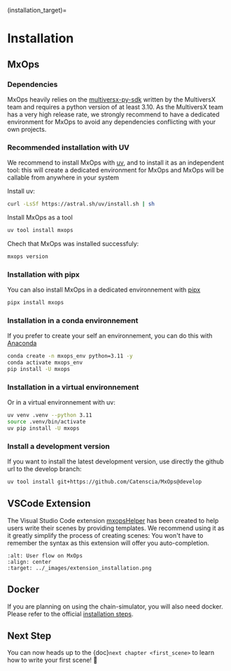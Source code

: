 (installation_target)=
# Installation

## MxOps

### Dependencies

MxOps heavily relies on the [multiversx-py-sdk](https://github.com/multiversx/mx-sdk-py) written by the MultiversX team and requires a python version of at least 3.10.
As the MultiversX team has a very high release rate, we strongly recommend to have a dedicated environment for MxOps to avoid any dependencies conflicting with your own projects.


### Recommended installation with UV

We recommend to install MxOps with [uv](https://docs.astral.sh/uv/), and to install it as an independent tool: this will create a dedicated environment for MxOps and MxOps will be callable from anywhere in your system

Install uv:

```bash
curl -LsSf https://astral.sh/uv/install.sh | sh
```

Install MxOps as a tool

```bash
uv tool install mxops
```

Chech that MxOps was installed successfuly:

```bash
mxops version
```

### Installation with pipx


You can also install MxOps in a dedicated environnement with [pipx](https://github.com/pypa/pipx)

```bash
pipx install mxops
```

### Installation in a conda environnement

If you prefer to create your self an environnement, you can do this with [Anaconda](https://www.anaconda.com/download)

```bash
conda create -n mxops_env python=3.11 -y
conda activate mxops_env
pip install -U mxops
```

### Installation in a virtual environnement

Or in a virtual environnement with uv:

```bash
uv venv .venv --python 3.11
source .venv/bin/activate
uv pip install -U mxops
```


### Install a development version

If you want to install the latest development version, use directly the github url to the develop branch:

```bash
uv tool install git+https://github.com/Catenscia/MxOps@develop
```

## VSCode Extension

The Visual Studio Code extension [mxopsHelper](https://marketplace.visualstudio.com/items?itemName=Catenscia.mxops-helper) has been created to help users write their scenes by providing templates. We recommend using it as it greatly simplify the process of creating scenes: You won't have to remember the syntax as this extension will offer you auto-completion.

```{figure} ../_images/extension_installation.png
:alt: User flow on MxOps
:align: center
:target: ../_images/extension_installation.png
```

## Docker

If you are planning on using the chain-simulator, you will also need docker. Please refer to the official [installation steps](https://docs.docker.com/engine/install/).

## Next Step

You can now heads up to the {doc}`next chapter <first_scene>` to learn how to write your first scene! 💪